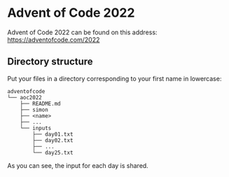 # Advent of Code 2022

Advent of Code 2022 can be found on this address: https://adventofcode.com/2022

## Directory structure

Put your files in a directory corresponding to your first name in lowercase:

```
adventofcode
└── aoc2022
    ├── README.md
    ├── simon
    ├── <name>
    ├── ...
    └── inputs
        ├── day01.txt
        ├── day02.txt
        ├── ...
        └── day25.txt
```

As you can see, the input for each day is shared.
